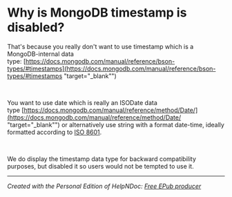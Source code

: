 # Why is MongoDB timestamp is disabled?

That's because you really don't want to use timestamp which is a MongoDB-internal data type: [https://docs.mongodb.com/manual/reference/bson-types/#timestamps](<https://docs.mongodb.com/manual/reference/bson-types/#timestamps> "target=\"\_blank\"")

&nbsp;

You want to use date which is really an ISODate data type [https://docs.mongodb.com/manual/reference/method/Date/](<https://docs.mongodb.com/manual/reference/method/Date/> "target=\"\_blank\"") or alternatively use string with a format date-time, ideally formatted according to [ISO 8601](<https://en.wikipedia.org/wiki/ISO\_8601> "target=\"\_blank\"").

&nbsp;

We do display the timestamp data type for backward compatibility purposes, but disabled it so users would not be tempted to use it.

***
_Created with the Personal Edition of HelpNDoc: [Free EPub producer](<https://www.helpndoc.com/create-epub-ebooks>)_
